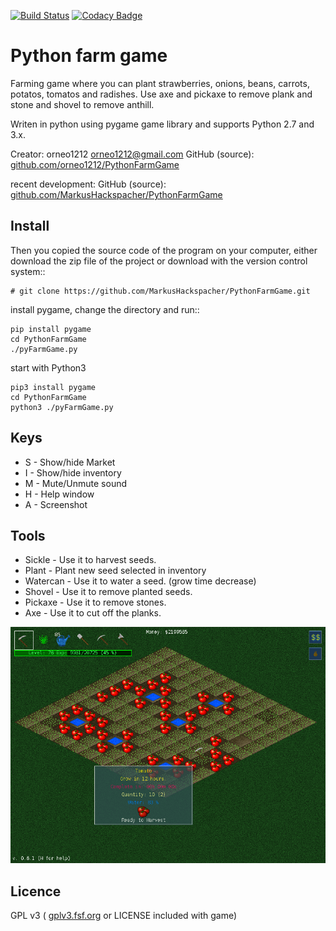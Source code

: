 
[![Build Status](https://travis-ci.org/MarkusHackspacher/pyLottoSimu.svg?branch=master)](https://travis-ci.org/MarkusHackspacher/pyLottoSimu)
[![Codacy Badge](https://app.codacy.com/project/badge/Grade/3b2ce1b86de5479e8ef520273e01c4cf)](https://www.codacy.com/manual/Malta/PythonFarmGame?utm_source=github.com&amp;utm_medium=referral&amp;utm_content=MarkusHackspacher/PythonFarmGame&amp;utm_campaign=Badge_Grade)

Python farm game
================

Farming game where you can plant strawberries, onions, beans, carrots, potatos, tomatos and radishes.
Use axe and pickaxe to remove plank and stone and shovel to remove anthill.

Writen in python using pygame game library and supports Python 2.7 and 3.x.

Creator: orneo1212 <orneo1212@gmail.com>
GitHub (source): [github.com/orneo1212/PythonFarmGame](https://github.com/orneo1212/PythonFarmGame)

recent development:
GitHub (source): [github.com/MarkusHackspacher/PythonFarmGame](https://github.com/MarkusHackspacher/PythonFarmGame)

Install
-------

Then you copied the source code of the program on your computer,
either download the zip file of the project or download with the version control system::

```
# git clone https://github.com/MarkusHackspacher/PythonFarmGame.git
```

install pygame, change the directory and run::

```
pip install pygame
cd PythonFarmGame
./pyFarmGame.py
```

start with Python3

```
pip3 install pygame
cd PythonFarmGame
python3 ./pyFarmGame.py
```

Keys
----

- S - Show/hide Market
- I - Show/hide inventory
- M - Mute/Unmute sound
- H - Help window
- A - Screenshot

Tools
-----

- Sickle - Use it to harvest seeds.
- Plant - Plant new seed selected in inventory
- Watercan - Use it to water a seed. (grow time decrease)
- Shovel - Use it to remove planted seeds.
- Pickaxe - Use it to remove stones.
- Axe - Use it to cut off the planks.

![Screenshot](images/Screenshot20151222.png)

Licence
-------

GPL v3 ( [gplv3.fsf.org](http://gplv3.fsf.org) or LICENSE included with game)
